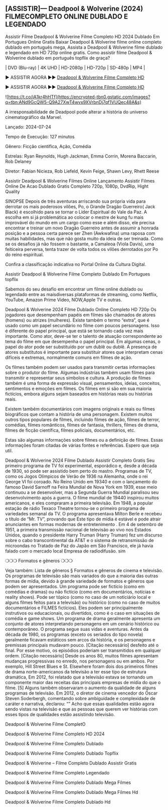 ## [ASSISTIR]— Deadpool & Wolverine (2024) FILMECOMPLETO ONLINE DUBLADO E LEGENDADO

Assistir Filme Deadpool & Wolverine Filme Completo HD 2024 Dublado Em Portugues Online Gratis Baixar Deadpool & Wolverine filme online completo dublado em português mega, Assista a Deadpool & Wolverine filme dublado e legendado em HD 720p online gratis. Como assistir filme Deadpool & Wolverine dublado em português topflix de graça?

| DVD (Blu-ray) | 4K UHD | HD-2080p | HD-720p | SD-480p | MP4 |

► ASSISTIR AGORA ►► [Deadpool & Wolverine Filme Completo HD](https://t.co/jA1kr4hHTf)

► ASSISTIR AGORA ►► [Deadpool & Wolverine Filme Completo HD](https://t.co/jA1kr4hHTf)

![https://t.co/jA1kr4hHTf](https://encrypted-tbn0.gstatic.com/images?q=tbn:ANd9GcQW5-Q9A27XwT4wvx9XVrbnDj7qf1VUQec48A&s)

A irresponsabilidade de Deadpool pode alterar a história do universo cinematográfico da Marvel.

Lançado: 2024-07-24

Tempo de Execução: 127 minutos

Gênero: Ficção científica, Ação, Comédia

Estrelas: Ryan Reynolds, Hugh Jackman, Emma Corrin, Morena Baccarin, Rob Delaney

Diretor: Fabian Nicieza, Rob Liefeld, Kevin Feige, Shawn Levy, Rhett Reese

Assistir Deadpool & Wolverine Filmes Online Lançamento Assistir Filmes Online De Acao Dublado Gratis Completo 720p, 1080p, DvdRip, Hight Quality

SINOPSE Depois de três aventuras arriscando sua própria vida para derrotar os mais poderosos vilões, Po, o Grande Dragão Guerreiro( Jack Black) é escolhido para se tornar o Líder Espiritual do Vale da Paz. A escolha em si já problemática ao colocar o mestre de kung fu mais improvável do mundo em um cargo como esse e além disso, ele precisa encontrar e treinar um novo Dragão Guerreiro antes de assumir a honrada posição e a pessoa certa parece ser Zhen (Awkwafina) uma raposa com muitas habilidades, mas que não gosta muito da ideia de ser treinada. Como se os desafios já não fossem o bastante, a Camaleoa (Viola Davis), uma feiticeira perversa, tenta trazer de volta todos os vilões derrotados por Po do reino espiritual.

Confira a classificação indicativa no Portal Online da Cultura Digital.

Assistir Deadpool & Wolverine Filme Completo Dublado Em Portugues topflix

Sabemos do seu desafio em encontrar um filme online dublado ou legendado entre as maisdiversas plataformas de streaming, como Netflix, YouTube, Amazon Prime Video, NOW,Apple TV e outras.

Deadpool & Wolverine 2024 Filme Dublado Online Completo HD 720p Os jogadores que desempenham papéis em filmes são chamados de atores (homens) ou atrizes (mulheres). Existe também o termo “extra”, que é usado como um papel secundário no filme com poucos personagens. Isso é diferente do papel principal, que está se tornando cada vez mais importante. Como ator, deve-se ter o talento de atuação correspondente ao tema do filme em que desempenha o papel principal. Em algumas cenas, o papel do ator pode ser substituído por um dublê ou dublê. A presença de atores substitutos é importante para substituir atores que interpretam cenas difíceis e extremas, normalmente comuns em filmes de ação.

Os filmes também podem ser usados para transmitir certas informações sobre o produtor do filme. Algumas indústrias também usam filmes para transmitir e representar seus símbolos e cultura. A produção de filmes também é uma forma de expressão visual, pensamentos, ideias, conceitos, sentimentos e emoções em filmes. Os filmes em si são em sua maioria fictícios, embora alguns sejam baseados em histórias reais ou histórias reais.

Existem também documentários com imagens originais e reais ou filmes biográficos que contam a história de uma personagem. Existem muitos outros tipos populares de filmes, incluindo filmes de ação, filmes de terror, comédias, filmes românticos, filmes de fantasia, thrillers, filmes de drama, filmes de ficção científica, filmes policiais, documentários, etc.

Estas são algumas informações sobre filmes ou a definição de filmes. Essas informações foram citadas de várias fontes e referências. Espero que seja util.

Deadpool & Wolverine 2024 Filme Dublado Assistir Completo Gratis Seu primeiro programa de TV foi experimental, esporádico e, desde a década de 1930, só pode ser assistido bem perto do mastro. Programas de TV, como os Jogos Olímpicos de Verão de 1936 na Alemanha, onde o rei George VI foi coroado. No Reino Unido em 19340 e com o lançamento do famoso David Sarnoff na Feira Mundial de Nova York em 1939, esse meio continuou a se desenvolver, mas a Segunda Guerra Mundial paralisou seu desenvolvimento após a guerra. O filme mundial de 19440 inspirou muitos americanos, e eles compraram a primeira televisão. Em 1948, a popular estação de rádio Texaco Theatre tornou-se o primeiro programa de variedades semanal da TV. O programa apresentava Milton Berle e recebeu o título de “Mr. TV”, provando que Este tipo de mídia é estável e pode atrair anunciantes em formas modernas de entretenimento . Em 4 de setembro de 1951, a primeira transmissão nacional de televisão ao vivo nos Estados Unidos, quando o presidente Harry Truman (Harry Truman) fez um discurso sobre o cabo transcontinental da AT&T e o sistema de retransmissão de microondas no Tratado de Paz do Japão em São Francisco, ele já havia falado com o mercado local Empresa de radiodifusão. sim

❍❍❍ Formatos e gêneros ❍❍❍

Veja também: Lista de gêneros § Formatos e gêneros de cinema e televisão. Os programas de televisão são mais variados do que a maioria das outras formas de mídia, devido à grande variedade de formatos e gêneros que podem ser apresentados. Um programa pode ser fictício (como em comédias e dramas) ou não fictício (como em documentários, notícias e reality shows). Pode ser tópico (como no caso de um noticiário local e alguns filmes feitos para a televisão) ou histórico (como no caso de muitos documentários e FILMES fictícios). Eles podem ser principalmente instrutivos ou educacionais, ou divertidos, como é o caso em situações de comédia e game shows. Um programa de drama geralmente apresenta um conjunto de atores interpretando personagens em um cenário histórico ou contemporâneo. O programa segue suas vidas e aventuras. Antes da década de 1980, os programas (exceto os seriados do tipo novela) geralmente ficavam estáticos sem arcos da história, e os personagens e premissas principais mudavam pouco. [Citação necessário] desfeito até o final. Por esse motivo, os episódios poderiam ser transmitidos em qualquer ordem. [Citação necessário] Desde os anos 80, muitos filmes apresentam mudanças progressivas no enredo, nos personagens ou em ambos. Por exemplo, Hill Street Blues e St. Elsewhere foram dois dos primeiros filmes de drama norte-americanos da televisão a ter esse tipo de estrutura dramática, Em 2012, foi relatado que a televisão estava se tornando um componente maior das receitas das principais empresas de mídia do que o filme. [5] Alguns também observaram o aumento da qualidade de alguns programas de televisão. Em 2012, o diretor de cinema vencedor do Oscar Steven Soderbergh, comentando sobre ambiguidade e complexidade de caráter e narrativa, declarou: “” Acho que essas qualidades estão agora sendo vistas na televisão e que as pessoas que querem ver histórias com esses tipos de qualidades estão assistindo televisão.

Deadpool & Wolverine Filme CompletO

Deadpool & Wolverine Filme Completo HD 2024

Deadpool & Wolverine Filme Completo Dublado

Deadpool & Wolverine Filme Completo Dublado Topflix

Deadpool & Wolverine – Filme Completo Dublado Assistir Gratis

Deadpool & Wolverine Filme Completo Legendado

Deadpool & Wolverine Filme Completo Dublado Mega Filmes

Deadpool & Wolverine Filme Completo Dublado Mega Filmes Hd

Deadpool & Wolverine Filme Completo Dublado Hd
